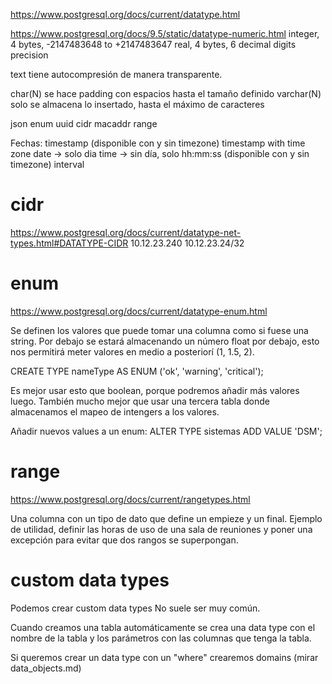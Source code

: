 https://www.postgresql.org/docs/current/datatype.html

https://www.postgresql.org/docs/9.5/static/datatype-numeric.html
integer, 4 bytes, -2147483648 to +2147483647
real, 4 bytes,  6 decimal digits precision


text tiene autocompresión de manera transparente.

char(N) se hace padding con espacios hasta el tamaño definido
varchar(N) solo se almacena lo insertado, hasta el máximo de caracteres

json
enum
uuid
cidr
macaddr
range

Fechas:
timestamp (disponible con y sin timezone)
  timestamp with time zone
date -> solo dia
time -> sin día, solo hh:mm:ss (disponible con y sin timezone)
interval


# cidr
https://www.postgresql.org/docs/current/datatype-net-types.html#DATATYPE-CIDR
10.12.23.240
10.12.23.24/32


# enum
https://www.postgresql.org/docs/current/datatype-enum.html

Se definen los valores que puede tomar una columna como si fuese una string.
Por debajo se estará almacenando un número float por debajo, esto nos permitirá meter valores en medio a posteriorí (1, 1.5, 2).

CREATE TYPE nameType AS ENUM ('ok', 'warning', 'critical');

Es mejor usar esto que boolean, porque podremos añadir más valores luego.
También mucho mejor que usar una tercera tabla donde almacenamos el mapeo de intengers a los valores.

Añadir nuevos values a un enum:
ALTER TYPE sistemas ADD VALUE 'DSM';


# range
https://www.postgresql.org/docs/current/rangetypes.html

Una columna con un tipo de dato que define un empieze y un final.
Ejemplo de utilidad, definir las horas de uso de una sala de reuniones y poner una excepción para evitar que dos rangos se superpongan.



# custom data types
Podemos crear custom data types
No suele ser muy común.

Cuando creamos una tabla automáticamente se crea una data type con el nombre de la tabla y los parámetros con las columnas que tenga la tabla.


Si queremos crear un data type con un "where" crearemos domains (mirar data_objects.md)
